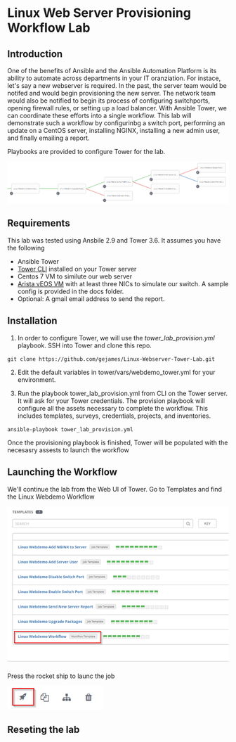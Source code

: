 # Linux Web Server Provisioning Workflow Lab
## Introduction
One of the benefits of Ansible and the Ansible Automation Platform is its ability to automate across departments in your IT oranziation.  For instace, let's say a new webserver is required. In the past, the server team would be notifed and would begin provisioning the new server.  The network team would also be notified to begin its process of configuring switchports, opening firewall rules, or setting up a load balancer.   With Ansible Tower, we can coordinate these efforts into a single workflow.  This lab will demonstrate such a workflow by configurinbg a switch port, performing an update on a CentOS server, installing NGINX, installing a new admin user, and finally emailing a report.  

Playbooks are provided to configure Tower for the lab.  

![Tower Workflow](docs/workflow1.png)


## Requirements

This lab was tested using Ansbile 2.9 and Tower 3.6.  It assumes you have the following

- Ansible Tower 
- [Tower CLI](https://docs.ansible.com/ansible-tower/3.5.3/html/towerapi/tower_cli.html) installed on your Tower server
- Centos 7 VM to similute our web server
- [Arista vEOS VM](https://www.arista.com/en/support/software-download) with at least three NICs to simulate our switch.  A sample config is provided in the docs folder.
- Optional:  A gmail email address to send the report.


## Installation

1. In order to configure Tower, we will use the *tower_lab_provision.yml* playbook.   SSH into Tower and clone this repo.

```
git clone https://github.com/gejames/Linux-Webserver-Tower-Lab.git
```

2. Edit the default variables in tower/vars/webdemo_tower.yml for your environment.  

3. Run the playbook tower_lab_provision.yml from CLI on the Tower server.  It will ask for your Tower credentials.  The provision playbook will configure all the assets necessary to complete the workflow.  This includes templates, surveys, credentials, projects, and inventories.   

```
ansible-playbook tower_lab_provision.yml
```

Once the provisioning playbook is finished, Tower will be populated with the necesasry assests to launch the workflow

## Launching the Workflow

We'll continue the lab from the Web UI of Tower.  Go to Templates and find the Linux Webdemo Workflow

![Job Templates](docs/templates1.png)

Press the rocket ship to launc the job

![Rocketship](docs/rocketship.png)

## Reseting the lab










